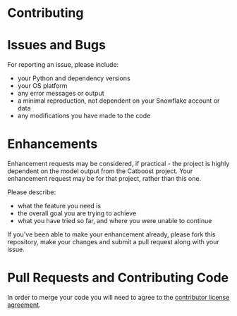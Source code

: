 # Contributing

# Issues and Bugs

For reporting an issue, please include:
 - your Python and dependency versions
 - your OS platform
 - any error messages or output
 - a minimal reproduction, not dependent on your Snowflake account or data
 - any modifications you have made to the code

# Enhancements

Enhancement requests may be considered, if practical - the project is highly dependent on the model output from the Catboost project. Your enhancement request may be for that project, rather than this one.

Please describe:
 - what the feature you need is
 - the overall goal you are trying to achieve
 - what you have tried so far, and where you were unable to continue
 
 If you've been able to make your enhancement already, please fork this repository, make your changes and submit a pull request along with your issue.
 
# Pull Requests and Contributing Code

In order to merge your code you will need to agree to the [contributor license agreement](https://github.com/Snowflake-Labs/CLA).


 
